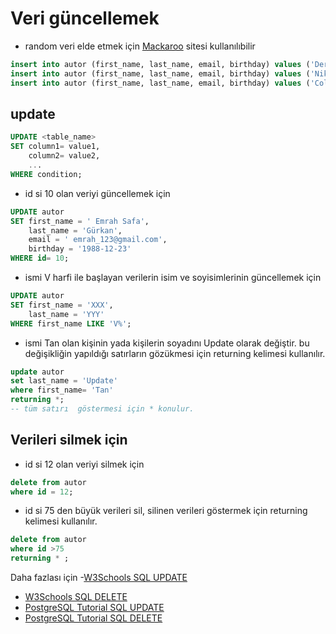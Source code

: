 # Veri güncellemek

- random veri elde etmek için [Mackaroo](https://www.mockaroo.com/)  sitesi kullanılıbilir
``` sql
insert into autor (first_name, last_name, email, birthday) values ('Derry', 'Flucker', 'dflucker0@dedecms.com', '1959-05-20');
insert into autor (first_name, last_name, email, birthday) values ('Nikkie', 'Revell', 'nrevell1@spotify.com', '2010-08-16');
insert into autor (first_name, last_name, email, birthday) values ('Colby', 'Fittes', 'cfittes2@tripadvisor.com', '1914-12-15');
```
## update
``` sql
UPDATE <table_name>
SET column1= value1,
	column2= value2,
	...
WHERE condition;
```
- id si 10 olan veriyi güncellemek için
``` sql
UPDATE autor
SET first_name = ' Emrah Safa',
	last_name = 'Gürkan',
	email = ' emrah_123@gmail.com',
	birthday = '1988-12-23'
WHERE id= 10;
```
- ismi V harfi ile başlayan verilerin isim ve soyisimlerinin güncellemek için
``` sql
UPDATE autor
SET first_name = 'XXX',
	last_name = 'YYY'
WHERE first_name LIKE 'V%';
```
- ismi Tan olan kişinin yada kişilerin soyadını Update olarak değiştir. bu değişikliğin yapıldığı satırların gözükmesi için returning kelimesi kullanılır.
``` sql
update autor
set last_name = 'Update'
where first_name= 'Tan'
returning *; 
-- tüm satırı  göstermesi için * konulur.
```
## Verileri silmek için
- id si 12 olan veriyi silmek için
 ``` sql
delete from autor
where id = 12;
```
- id si 75 den büyük verileri sil, silinen verileri göstermek için returning kelimesi kullanılır.
``` sql
delete from autor
where id >75
returning * ;
```
Daha fazlası için
-[W3Schools SQL UPDATE](https://www.w3schools.com/sql/sql_update.asp)
- [W3Schools SQL DELETE](https://www.w3schools.com/sql/sql_delete.asp)
- [PostgreSQL Tutorial SQL UPDATE](https://www.postgresqltutorial.com/postgresql-tutorial/postgresql-update/)
- [PostgreSQL Tutorial SQL DELETE](https://www.postgresqltutorial.com/postgresql-tutorial/postgresql-delete/)

